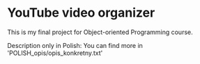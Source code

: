 # YouTube video organizer

This is my final project for Object-oriented Programming course.

Description only in Polish: You can find more in 'POLISH_opis/opis_konkretny.txt'

